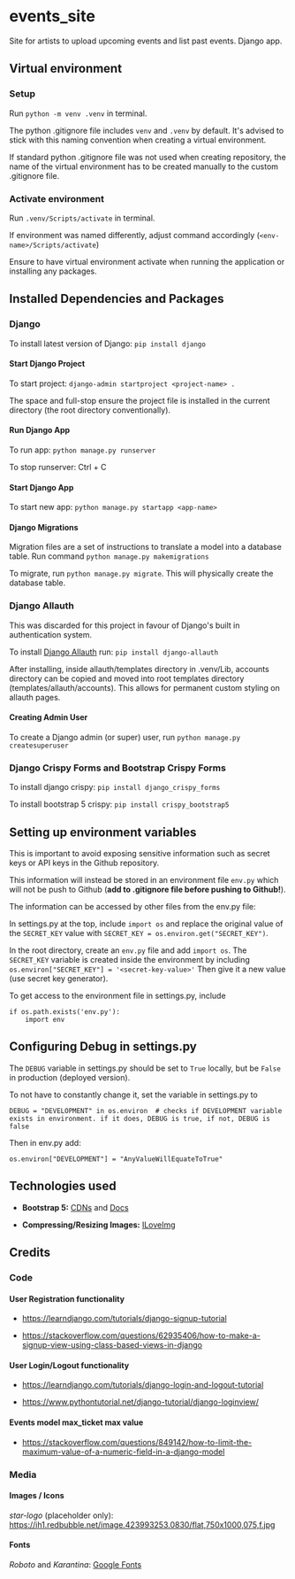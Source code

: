 # events_site
Site for artists to upload upcoming events and list past events. Django app.


## Virtual environment

### Setup

Run ``python -m venv .venv`` in terminal.

The python .gitignore file includes ``venv`` and ``.venv`` by default. It's advised to stick with this naming convention when creating a virtual environment.

If standard python .gitignore file was not used when creating repository, the name of the virtual environment has to be created manually to the custom .gitignore file.

### Activate environment

Run ``.venv/Scripts/activate`` in terminal.

If environment was named differently, adjust command accordingly (``<env-name>/Scripts/activate``)

Ensure to have virtual environment activate when running the application or installing any packages.


## Installed Dependencies and Packages

### Django

To install latest version of Django: ``pip install django``

#### Start Django Project

To start project: ``django-admin startproject <project-name> .``

The space and full-stop ensure the project file is installed in the current directory (the root directory conventionally).

#### Run Django App

To run app: ``python manage.py runserver``

To stop runserver: Ctrl + C

#### Start Django App

To start new app: ``python manage.py startapp <app-name>``

#### Django Migrations

Migration files are a set of instructions to translate a model into a database table. Run command ``python manage.py makemigrations``

To migrate, run ``python manage.py migrate``. This will physically create the database table.

### Django Allauth

This was discarded for this project in favour of Django's built in authentication system.

To install [Django Allauth](https://docs.allauth.org/en/latest/installation/quickstart.html) run: ``pip install django-allauth``

After installing, inside allauth/templates directory in .venv/Lib, accounts directory can be copied and moved into root templates directory (templates/allauth/accounts).
This allows for permanent custom styling on allauth pages.

#### Creating Admin User

To create a Django admin (or super) user, run ``python manage.py createsuperuser``

### Django Crispy Forms and Bootstrap Crispy Forms

To install django crispy: ``pip install django_crispy_forms``

To install bootstrap 5 crispy: ``pip install crispy_bootstrap5``


## Setting up environment variables

This is important to avoid exposing sensitive information such as secret keys or API keys in the Github repository.

This information will instead be stored in an environment file ``env.py`` which will not be push to Github (**add to .gitignore file before pushing to Github!**).

The information can be accessed by other files from the env.py file:

In settings.py at the top, include ``import os`` and replace the original value of the ``SECRET_KEY`` value with ``SECRET_KEY = os.environ.get("SECRET_KEY")``.

In the root directory, create an ``env.py`` file and add ``import os``. 
The ``SECRET_KEY`` variable is created inside the environment by including ``os.environ["SECRET_KEY"] = '<secret-key-value>'`` Then give it a new value (use secret key generator).

To get access to the environment file in settings.py, include 
```python:
if os.path.exists('env.py'):
    import env
```

## Configuring Debug in settings.py

The ``DEBUG`` variable in settings.py should be set to ``True`` locally, but be ``False`` in production (deployed version).

To not have to constantly change it, set the variable in settings.py to 
```python:
DEBUG = "DEVELOPMENT" in os.environ  # checks if DEVELOPMENT variable exists in environment. if it does, DEBUG is true, if not, DEBUG is false
```
Then in env.py add:
```python:
os.environ["DEVELOPMENT"] = "AnyValueWillEquateToTrue"
```

## Technologies used

- **Bootstrap 5:** [CDNs](https://cdnjs.com/libraries/bootstrap/5.3.2) and [Docs](https://getbootstrap.com/docs/5.3/getting-started/introduction/)

- **Compressing/Resizing Images:** [ILoveImg](https://www.iloveimg.com/)


## Credits

### Code

#### User Registration functionality

- https://learndjango.com/tutorials/django-signup-tutorial

- https://stackoverflow.com/questions/62935406/how-to-make-a-signup-view-using-class-based-views-in-django

#### User Login/Logout functionality

- https://learndjango.com/tutorials/django-login-and-logout-tutorial

- https://www.pythontutorial.net/django-tutorial/django-loginview/


#### Events model max_ticket max value

- https://stackoverflow.com/questions/849142/how-to-limit-the-maximum-value-of-a-numeric-field-in-a-django-model


### Media

#### Images / Icons

*star-logo* (placeholder only): https://ih1.redbubble.net/image.423993253.0830/flat,750x1000,075,f.jpg

#### Fonts

*Roboto* and *Karantina*: [Google Fonts](https://fonts.google.com/)